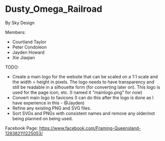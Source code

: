 # Dusty_Omega_Railroad
By Sky Design

Members:
- Courtland Taylor
- Peter Condoleon
- Jayden Howard
- Xie Jiaqian

TODO:
- Create a main logo for the website that can be scaled on a 1:1 scale and the
  width = height in pixels. The logo needs to have transparency and still be
  readable in a silhouette form (for converting later on). This logo is used
  for the page icon, etc. (I named it "mainlogo.png" for now)
- Convert main logo to favicons (I can do this after the logo is done as I have
experience in this - @Jayden)
- Refine any existing PNG and SVG files.
- Sort SVGs and PNGs with consistent names and remove any older/not being
  planned on being used.

Facebook Page: https://www.facebook.com/Framing-Queensland-128382111225053/
